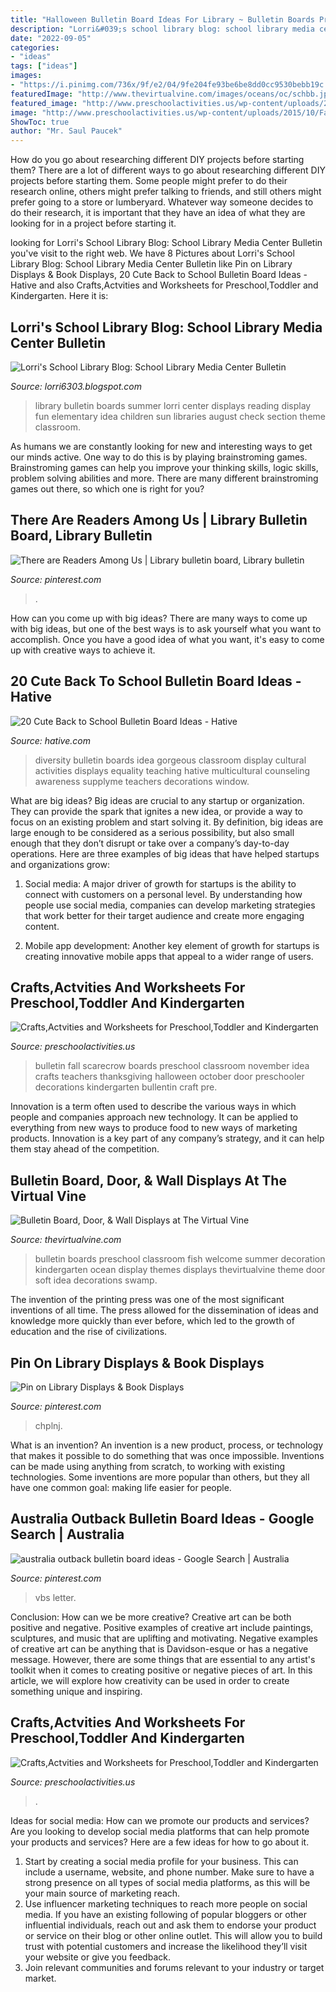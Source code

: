```yaml
---
title: "Halloween Bulletin Board Ideas For Library ~ Bulletin Boards Preschool Classroom Fish Welcome Summer Decoration Kindergarten Ocean Display Themes Displays Thevirtualvine Theme Door Soft Idea Decorations Swamp"
description: "Lorri&#039;s school library blog: school library media center bulletin"
date: "2022-09-05"
categories:
- "ideas"
tags: ["ideas"]
images:
- "https://i.pinimg.com/736x/9f/e2/04/9fe204fe93be6be8dd0cc9530bebb19c.jpg"
featuredImage: "http://www.thevirtualvine.com/images/oceans/oc/schbb.jpg"
featured_image: "http://www.preschoolactivities.us/wp-content/uploads/2015/10/pumpkin-classroom-door.jpg"
image: "http://www.preschoolactivities.us/wp-content/uploads/2015/10/Fall-Bulletin-Board.jpg"
ShowToc: true
author: "Mr. Saul Paucek"
---
```



How do you go about researching different DIY projects before starting them?
There are a lot of different ways to go about researching different DIY projects before starting them. Some people might prefer to do their research online, others might prefer talking to friends, and still others might prefer going to a store or lumberyard. Whatever way someone decides to do their research, it is important that they have an idea of what they are looking for in a project before starting it.

	

		
looking for Lorri&#039;s School Library Blog: School Library Media Center Bulletin you've visit to the right web. We have 8 Pictures about Lorri&#039;s School Library Blog: School Library Media Center Bulletin like Pin on Library Displays &amp; Book Displays, 20 Cute Back to School Bulletin Board Ideas - Hative and also Crafts,Actvities and Worksheets for Preschool,Toddler and Kindergarten. Here it is:
		
    
## Lorri&#039;s School Library Blog: School Library Media Center Bulletin

<img loading=lazy src="http://3.bp.blogspot.com/-FcT0zU-CkBE/UbCwwLM-TWI/AAAAAAAAALQ/BxpxqLv5bHA/s1600/AllPicutresFrom+Camera4-2013+001+(321).JPG" onerror="this.onerror=null;this.src='https://tse2.mm.bing.net/th?id=OIP.sGeLeXnCBDNNkeZn_-bhxQHaJ4&amp;pid=15.1';" alt="Lorri&#039;s School Library Blog: School Library Media Center Bulletin">

_Source: lorri6303.blogspot.com_

>library bulletin boards summer lorri center displays reading display fun elementary idea children sun libraries august check section theme classroom. 

	

As humans we are constantly looking for new and interesting ways to get our minds active. One way to do this is by playing brainstroming games. Brainstroming games can help you improve your thinking skills, logic skills, problem solving abilities and more. There are many different brainstroming games out there, so which one is right for you?

    
## There Are Readers Among Us | Library Bulletin Board, Library Bulletin

<img loading=lazy src="https://i.pinimg.com/736x/b1/f1/af/b1f1af847cd1b96fb912336936990f20.jpg" onerror="this.onerror=null;this.src='https://tse3.mm.bing.net/th?id=OIP.clpX2ga2iEv69aU9sQWljgHaFG&amp;pid=15.1';" alt="There are Readers Among Us | Library bulletin board, Library bulletin">

_Source: pinterest.com_

>. 

	

How can you come up with big ideas?
There are many ways to come up with big ideas, but one of the best ways is to ask yourself what you want to accomplish. Once you have a good idea of what you want, it's easy to come up with creative ways to achieve it.

    
## 20 Cute Back To School Bulletin Board Ideas - Hative

<img loading=lazy src="https://hative.com/wp-content/uploads/2014/06/back-to-school-ideas/19-gorgeous-diversity-bulletin-board.jpg" onerror="this.onerror=null;this.src='https://tse2.mm.bing.net/th?id=OIP.ZKl-_D2SGDhyrv8lvNPBmwHaFj&amp;pid=15.1';" alt="20 Cute Back to School Bulletin Board Ideas - Hative">

_Source: hative.com_

>diversity bulletin boards idea gorgeous classroom display cultural activities displays equality teaching hative multicultural counseling awareness supplyme teachers decorations window. 

	

What are big ideas?
Big ideas are crucial to any startup or organization. They can provide the spark that ignites a new idea, or provide a way to focus on an existing problem and start solving it. By definition, big ideas are large enough to be considered as a serious possibility, but also small enough that they don’t disrupt or take over a company’s day-to-day operations. Here are three examples of big ideas that have helped startups and organizations grow:
1. Social media: A major driver of growth for startups is the ability to connect with customers on a personal level. By understanding how people use social media, companies can develop marketing strategies that work better for their target audience and create more engaging content.

2. Mobile app development: Another key element of growth for startups is creating innovative mobile apps that appeal to a wider range of users.

    
## Crafts,Actvities And Worksheets For Preschool,Toddler And Kindergarten

<img loading=lazy src="http://www.preschoolactivities.us/wp-content/uploads/2015/10/Fall-Bulletin-Board.jpg" onerror="this.onerror=null;this.src='https://tse2.mm.bing.net/th?id=OIP.HB97DKZUsqyTypFTG4yMegHaLG&amp;pid=15.1';" alt="Crafts,Actvities and Worksheets for Preschool,Toddler and Kindergarten">

_Source: preschoolactivities.us_

>bulletin fall scarecrow boards preschool classroom november idea crafts teachers thanksgiving halloween october door preschooler decorations kindergarten bullentin craft pre. 

	

Innovation is a term often used to describe the various ways in which people and companies approach new technology. It can be applied to everything from new ways to produce food to new ways of marketing products. Innovation is a key part of any company’s strategy, and it can help them stay ahead of the competition.

    
## Bulletin Board, Door, &amp; Wall Displays At The Virtual Vine

<img loading=lazy src="http://www.thevirtualvine.com/images/oceans/oc/schbb.jpg" onerror="this.onerror=null;this.src='https://tse4.mm.bing.net/th?id=OIP.vOtcci6Lic3PJNRjtweM3gHaHc&amp;pid=15.1';" alt="Bulletin Board, Door, &amp; Wall Displays at The Virtual Vine">

_Source: thevirtualvine.com_

>bulletin boards preschool classroom fish welcome summer decoration kindergarten ocean display themes displays thevirtualvine theme door soft idea decorations swamp. 

	

The invention of the printing press was one of the most significant inventions of all time. The press allowed for the dissemination of ideas and knowledge more quickly than ever before, which led to the growth of education and the rise of civilizations.

    
## Pin On Library Displays &amp; Book Displays

<img loading=lazy src="https://i.pinimg.com/736x/9f/e2/04/9fe204fe93be6be8dd0cc9530bebb19c.jpg" onerror="this.onerror=null;this.src='https://tse3.mm.bing.net/th?id=OIP.5a2pB_559uQML03WDmPNYgHaJ3&amp;pid=15.1';" alt="Pin on Library Displays &amp; Book Displays">

_Source: pinterest.com_

>chplnj. 

	

What is an invention?
An invention is a new product, process, or technology that makes it possible to do something that was once impossible. Inventions can be made using anything from scratch, to working with existing technologies. Some inventions are more popular than others, but they all have one common goal: making life easier for people.

    
## Australia Outback Bulletin Board Ideas - Google Search | Australia

<img loading=lazy src="https://i.pinimg.com/736x/ee/e7/bc/eee7bc13f1380e46418a9129294d30f2.jpg" onerror="this.onerror=null;this.src='https://tse2.mm.bing.net/th?id=OIP.3y3n3CQdgtd-Xk6un0ZjzgHaFj&amp;pid=15.1';" alt="australia outback bulletin board ideas - Google Search | Australia">

_Source: pinterest.com_

>vbs letter. 

	

Conclusion: How can we be more creative?
Creative art can be both positive and negative. Positive examples of creative art include paintings, sculptures, and music that are uplifting and motivating. Negative examples of creative art can be anything that is Davidson-esque or has a negative message. However, there are some things that are essential to any artist's toolkit when it comes to creating positive or negative pieces of art. In this article, we will explore how creativity can be used in order to create something unique and inspiring.

    
## Crafts,Actvities And Worksheets For Preschool,Toddler And Kindergarten

<img loading=lazy src="http://www.preschoolactivities.us/wp-content/uploads/2015/10/pumpkin-classroom-door.jpg" onerror="this.onerror=null;this.src='https://tse1.mm.bing.net/th?id=OIP._2QCKgb0qqIWeRK4Xxol4wHaLr&amp;pid=15.1';" alt="Crafts,Actvities and Worksheets for Preschool,Toddler and Kindergarten">

_Source: preschoolactivities.us_

>. 

	

Ideas for social media: How can we promote our products and services?
Are you looking to develop social media platforms that can help promote your products and services? Here are a few ideas for how to go about it. 
1. Start by creating a social media profile for your business. This can include a username, website, and phone number. Make sure to have a strong presence on all types of social media platforms, as this will be your main source of marketing reach. 
2. Use influencer marketing techniques to reach more people on social media. If you have an existing following of popular bloggers or other influential individuals, reach out and ask them to endorse your product or service on their blog or other online outlet. This will allow you to build trust with potential customers and increase the likelihood they’ll visit your website or give you feedback. 
3. Join relevant communities and forums relevant to your industry or target market.

